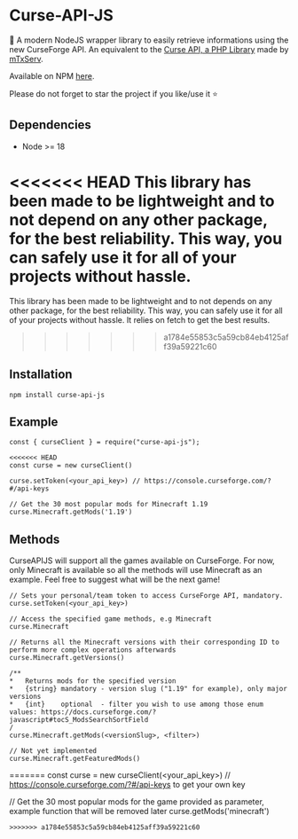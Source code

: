 # Curse-API-JS
🚀 A modern NodeJS wrapper library to easily retrieve informations using the new CurseForge API. An equivalent to the [Curse API, a PHP Library](https://github.com/mTxServ/curse-api) made by [mTxServ](https://github.com/mTxServ).

Available on NPM [here](https://www.npmjs.com/package/curse-api-js).

Please do not forget to star the project if you like/use it ⭐

## Dependencies

- Node >= 18

<<<<<<< HEAD
This library has been made to be lightweight and to not depend on any other package, for the best reliability. This way, you can safely use it for all of your projects without hassle.
=======
This library has been made to be lightweight and to not depends on any other package, for the best reliability. This way, you can safely use it for all of your projects without hassle. It relies on fetch to get the best results.
>>>>>>> a1784e55853c5a59cb84eb4125aff39a59221c60

## Installation

```
npm install curse-api-js
```

## Example

```
const { curseClient } = require("curse-api-js");

<<<<<<< HEAD
const curse = new curseClient()

curse.setToken(<your_api_key>) // https://console.curseforge.com/?#/api-keys

// Get the 30 most popular mods for Minecraft 1.19
curse.Minecraft.getMods('1.19')
```

## Methods

CurseAPIJS will support all the games available on CurseForge. For now, only Minecraft is available so all the methods will use Minecraft as an example. Feel free to suggest what will be the next game!

```
// Sets your personal/team token to access CurseForge API, mandatory.
curse.setToken(<your_api_key>)

// Access the specified game methods, e.g Minecraft
curse.Minecraft

// Returns all the Minecraft versions with their corresponding ID to perform more complex operations afterwards
curse.Minecraft.getVersions()

/**
*   Returns mods for the specified version
*   {string} mandatory - version slug ("1.19" for example), only major versions
*   {int}    optional  - filter you wish to use among those enum values: https://docs.curseforge.com/?javascript#tocS_ModsSearchSortField
/
curse.Minecraft.getMods(<versionSlug>, <filter>)

// Not yet implemented
curse.Minecraft.getFeaturedMods()
```
=======
const curse = new curseClient(<your_api_key>) // https://console.curseforge.com/?#/api-keys to get your own key

// Get the 30 most popular mods for the game provided as parameter, example function that will be removed later
curse.getMods('minecraft')
```
>>>>>>> a1784e55853c5a59cb84eb4125aff39a59221c60
